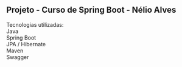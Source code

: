 ## Projeto - Curso de Spring Boot - Nélio Alves

Tecnologias utilizadas:<br>
Java<br>
Spring Boot<br>
JPA / Hibernate<br>
Maven<br>
Swagger<br>
